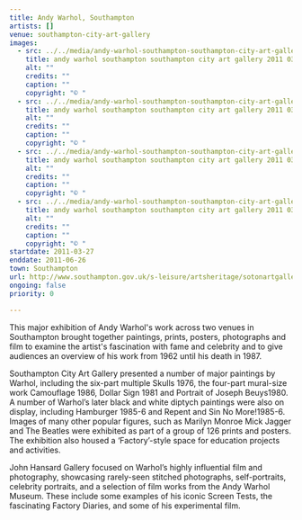 ```yaml
---
title: Andy Warhol, Southampton
artists: []
venue: southampton-city-art-gallery
images:
  - src: ../../media/andy-warhol-southampton-southampton-city-art-gallery-2011-03-27-0.webp
    title: andy warhol southampton southampton city art gallery 2011 03 27 0
    alt: ""
    credits: ""
    caption: ""
    copyright: "© "
  - src: ../../media/andy-warhol-southampton-southampton-city-art-gallery-2011-03-27-1.webp
    title: andy warhol southampton southampton city art gallery 2011 03 27 1
    alt: ""
    credits: ""
    caption: ""
    copyright: "© "
  - src: ../../media/andy-warhol-southampton-southampton-city-art-gallery-2011-03-27-2.webp
    title: andy warhol southampton southampton city art gallery 2011 03 27 2
    alt: ""
    credits: ""
    caption: ""
    copyright: "© "
  - src: ../../media/andy-warhol-southampton-southampton-city-art-gallery-2011-03-27-3.webp
    title: andy warhol southampton southampton city art gallery 2011 03 27 3
    alt: ""
    credits: ""
    caption: ""
    copyright: "© "
startdate: 2011-03-27
enddate: 2011-06-26
town: Southampton
url: http://www.southampton.gov.uk/s-leisure/artsheritage/sotonartgallery/
ongoing: false
priority: 0

---
```


This major exhibition of Andy Warhol's work across two venues in Southampton brought together paintings, prints, posters, photographs and film to examine the artist's fascination with fame and celebrity and to give audiences an overview of his work from 1962 until his death in 1987.

Southampton City Art Gallery presented a number of major paintings by Warhol, including the six-part multiple Skulls 1976, the four-part mural-size work Camouflage 1986, Dollar Sign 1981 and Portrait of Joseph Beuys1980. A number of Warhol’s later black and white diptych paintings were also on display, including Hamburger 1985-6 and Repent and Sin No More!1985-6. Images of many other popular figures, such as Marilyn Monroe Mick Jagger and The Beatles were exhibited as part of a group of 126 prints and posters. The exhibition also housed a ‘Factory’-style space for education projects and activities.

John Hansard Gallery focused on Warhol’s highly influential film and photography, showcasing rarely-seen stitched photographs, self-portraits, celebrity portraits, and a selection of film works from the Andy Warhol Museum. These include some examples of his iconic Screen Tests, the fascinating Factory Diaries, and some of his experimental film.